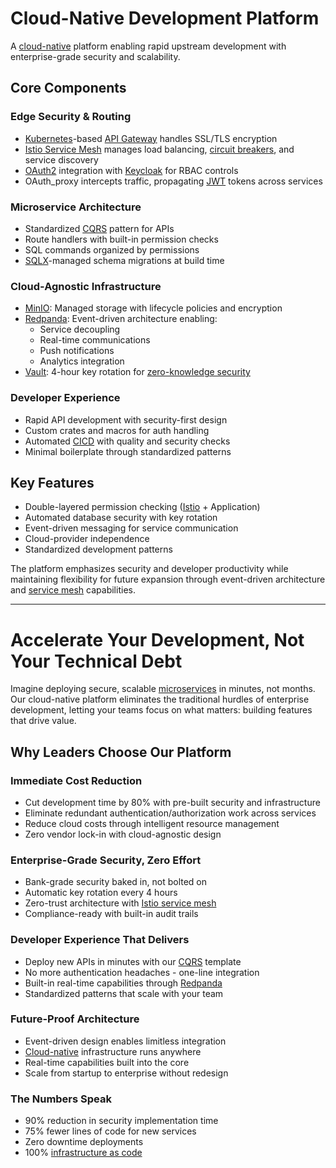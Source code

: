 # Cloud-Native Development Platform

A [cloud-native](glossary.md#cloud-native) platform enabling rapid upstream development with enterprise-grade security and scalability.

## Core Components

### Edge Security & Routing
- [Kubernetes](glossary.md#kubernetes-k8s)-based [API Gateway](glossary.md#api-gateway) handles SSL/TLS encryption
- [Istio Service Mesh](glossary.md#service-mesh) manages load balancing, [circuit breakers](glossary.md#circuit-breaker), and service discovery
- [OAuth2](glossary.md#oauth2) integration with [Keycloak](glossary.md#keycloak) for RBAC controls
- OAuth_proxy intercepts traffic, propagating [JWT](glossary.md#jwt-json-web-tokens) tokens across services

### Microservice Architecture
- Standardized [CQRS](glossary.md#cqrs-command-query-responsibility-segregation) pattern for APIs
- Route handlers with built-in permission checks
- SQL commands organized by permissions
- [SQLX](glossary.md#sqlx)-managed schema migrations at build time

### Cloud-Agnostic Infrastructure
- [MinIO](glossary.md#minio): Managed storage with lifecycle policies and encryption
- [Redpanda](glossary.md#redpanda): Event-driven architecture enabling:
  - Service decoupling
  - Real-time communications
  - Push notifications
  - Analytics integration
- [Vault](glossary.md#vault): 4-hour key rotation for [zero-knowledge security](glossary.md#zero-knowledge-security)

### Developer Experience
- Rapid API development with security-first design
- Custom crates and macros for auth handling
- Automated [CICD](glossary.md#cicd-continuous-integrationcontinuous-deployment) with quality and security checks
- Minimal boilerplate through standardized patterns

## Key Features
- Double-layered permission checking ([Istio](glossary.md#service-mesh) + Application)
- Automated database security with key rotation
- Event-driven messaging for service communication
- Cloud-provider independence
- Standardized development patterns

The platform emphasizes security and developer productivity while maintaining flexibility for future expansion through event-driven architecture and [service mesh](glossary.md#service-mesh) capabilities.

---

# Accelerate Your Development, Not Your Technical Debt

Imagine deploying secure, scalable [microservices](glossary.md#microservices) in minutes, not months. Our cloud-native platform eliminates the traditional hurdles of enterprise development, letting your teams focus on what matters: building features that drive value.

## Why Leaders Choose Our Platform

### Immediate Cost Reduction
- Cut development time by 80% with pre-built security and infrastructure
- Eliminate redundant authentication/authorization work across services
- Reduce cloud costs through intelligent resource management
- Zero vendor lock-in with cloud-agnostic design

### Enterprise-Grade Security, Zero Effort
- Bank-grade security baked in, not bolted on
- Automatic key rotation every 4 hours
- Zero-trust architecture with [Istio service mesh](glossary.md#service-mesh)
- Compliance-ready with built-in audit trails

### Developer Experience That Delivers
- Deploy new APIs in minutes with our [CQRS](glossary.md#cqrs-command-query-responsibility-segregation) template
- No more authentication headaches - one-line integration
- Built-in real-time capabilities through [Redpanda](glossary.md#redpanda)
- Standardized patterns that scale with your team

### Future-Proof Architecture
- Event-driven design enables limitless integration
- [Cloud-native](glossary.md#cloud-native) infrastructure runs anywhere
- Real-time capabilities built into the core
- Scale from startup to enterprise without redesign

### The Numbers Speak
- 90% reduction in security implementation time
- 75% fewer lines of code for new services
- Zero downtime deployments
- 100% [infrastructure as code](glossary.md#infrastructure-as-code-iac)